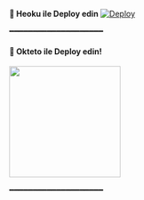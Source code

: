 

<b> 🚀 Heoku ile Deploy edin</b>
[![Deploy](https://www.herokucdn.com/deploy/button.svg)](https://heroku.com/deploy?template=https://github.com/RaviBey/DANI-ANbot.git)

━━━━━━━━━━━━━━━━━━━━

<h4> 🚀 Okteto ile Deploy edin!</h4>
<a href="https://cloud.okteto.com/deploy?repository=https://github.com/RaviBey/DANI-ANbot"><img src="https://img.shields.io/badge/Deploy%20To%20Okteto-informational?style=for-the-badge&logo=Okteto" width="200""/></a>

━━━━━━━━━━━━━━━━━━━━
